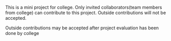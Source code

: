 This is a mini project for college. Only invited collaborators(team members from college) can contribute to this project.
Outside contributions will not be accepted.

Outside contributions may be accepted after project evaluation has been done by college
